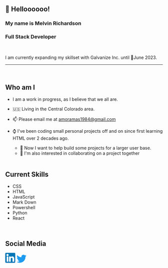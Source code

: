 ## :wave: Helloooooo!
### My name is Melvin Richardson
### Full Stack Developer
<br>

I am currently expanding my skillset with Galvanize Inc. until :calendar:June 2023.
<hr>
<br>

## Who am I
- I am a work in progress, as I believe that we all are.

- :us: Living in the Central Colorado area.
- :mailbox: Please email me at [amoramas1984@gmail.com](mailto:amoramas1984@gmail.com)
- :watch: I've been coding small personal projects off and on since first learning HTML over 2 decades ago.
  - :pencil: Now I want to help build some projects for a larger user base.
  - :raising_hand: I'm also interested in collaborating on a project together
<br><br>

## Current Skills
- CSS
- HTML
- JavaScript
- Mark Down
- Powershell
- Python
- React

<br>

## Social Media
[![LinkedIn](./assets/linkedin_logo.png)](https://www.linkedin.com/in/melvin-richardson/)
[![Twitter](./assets/twitter_logo.png)](https://twitter.com/Amora684210531)





<!--
**AmoraMas/AmoraMas** is a ✨ _special_ ✨ repository because its `README.md` (this file) appears on your GitHub profile.

Here are some ideas to get you started:

- 🔭 I’m currently working on ...
- 🌱 I’m currently learning ...
- 👯 I’m looking to collaborate on ...
- 🤔 I’m looking for help with ...
- 💬 Ask me about ...
- 📫 How to reach me: ...
- 😄 Pronouns: ...
- ⚡ Fun fact: ...
-->
